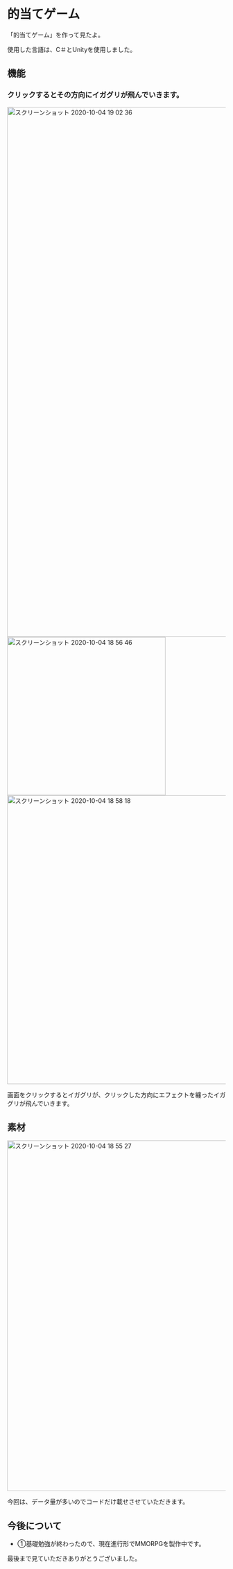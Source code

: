 <h1>的当てゲーム</h1>
<p>「的当てゲーム」を作って見たよ。</p>
<p>使用した言語は、C＃とUnityを使用しました。</p>
<h2>機能</h2>
<h3>クリックするとその方向にイガグリが飛んでいきます。</h3>
<img width="1222" alt="スクリーンショット 2020-10-04 19 02 36" src="https://user-images.githubusercontent.com/69723183/95012691-a12db680-0675-11eb-9883-9d3570bacae2.png">
<img width="365" alt="スクリーンショット 2020-10-04 18 56 46" src="https://user-images.githubusercontent.com/69723183/95012704-ba366780-0675-11eb-9d90-120ea33ff796.png">
<img width="666" alt="スクリーンショット 2020-10-04 18 58 18" src="https://user-images.githubusercontent.com/69723183/95012715-c7535680-0675-11eb-8126-0bb0f50eea70.png">

<p>画面をクリックするとイガグリが、クリックした方向にエフェクトを纏ったイガグリが飛んでいきます。</p>
<h2>素材</h2>
<img width="808" alt="スクリーンショット 2020-10-04 18 55 27" src="https://user-images.githubusercontent.com/69723183/95012720-d1755500-0675-11eb-8a07-c52135aa8e97.png">
<p>今回は、データ量が多いのでコードだけ載せさせていただきます。</p>
<h2>今後について</h2>
 <ul>
   <li>①基礎勉強が終わったので、現在進行形でMMORPGを製作中です。</li>
 </ul>
  
 <p>最後まで見ていただきありがとうございました。</p>

